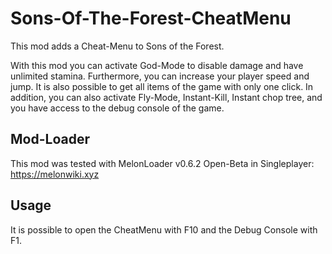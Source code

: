 # Sons-Of-The-Forest-CheatMenu

This mod adds a Cheat-Menu to Sons of the Forest.

With this mod you can activate God-Mode to disable damage and have unlimited stamina. Furthermore, you can increase your player speed and jump. It is also possible to get all items of the game with only one click. In addition, you can also activate Fly-Mode, Instant-Kill, Instant chop tree, and you have access to the debug console of the game.

## Mod-Loader

This mod was tested with MelonLoader v0.6.2 Open-Beta in Singleplayer:
https://melonwiki.xyz

## Usage

It is possible to open the CheatMenu with F10 and the Debug Console with F1.
